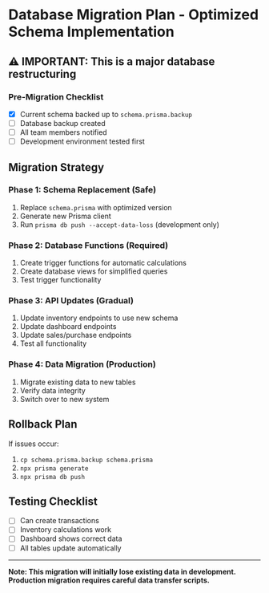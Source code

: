 # Database Migration Plan - Optimized Schema Implementation

## ⚠️ **IMPORTANT: This is a major database restructuring**

### **Pre-Migration Checklist**

- [x] Current schema backed up to `schema.prisma.backup`
- [ ] Database backup created
- [ ] All team members notified
- [ ] Development environment tested first

## **Migration Strategy**

### **Phase 1: Schema Replacement (Safe)**

1. Replace `schema.prisma` with optimized version
2. Generate new Prisma client
3. Run `prisma db push --accept-data-loss` (development only)

### **Phase 2: Database Functions (Required)**

1. Create trigger functions for automatic calculations
2. Create database views for simplified queries
3. Test trigger functionality

### **Phase 3: API Updates (Gradual)**

1. Update inventory endpoints to use new schema
2. Update dashboard endpoints
3. Update sales/purchase endpoints
4. Test all functionality

### **Phase 4: Data Migration (Production)**

1. Migrate existing data to new tables
2. Verify data integrity
3. Switch over to new system

## **Rollback Plan**

If issues occur:

1. `cp schema.prisma.backup schema.prisma`
2. `npx prisma generate`
3. `npx prisma db push`

## **Testing Checklist**

- [ ] Can create transactions
- [ ] Inventory calculations work
- [ ] Dashboard shows correct data
- [ ] All tables update automatically

---

**Note: This migration will initially lose existing data in development. Production migration requires careful data transfer scripts.**
